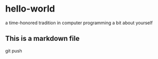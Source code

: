 # hello-world
a time-honored tradition in computer programming
a bit about yourself
## This is a markdown file
git push
